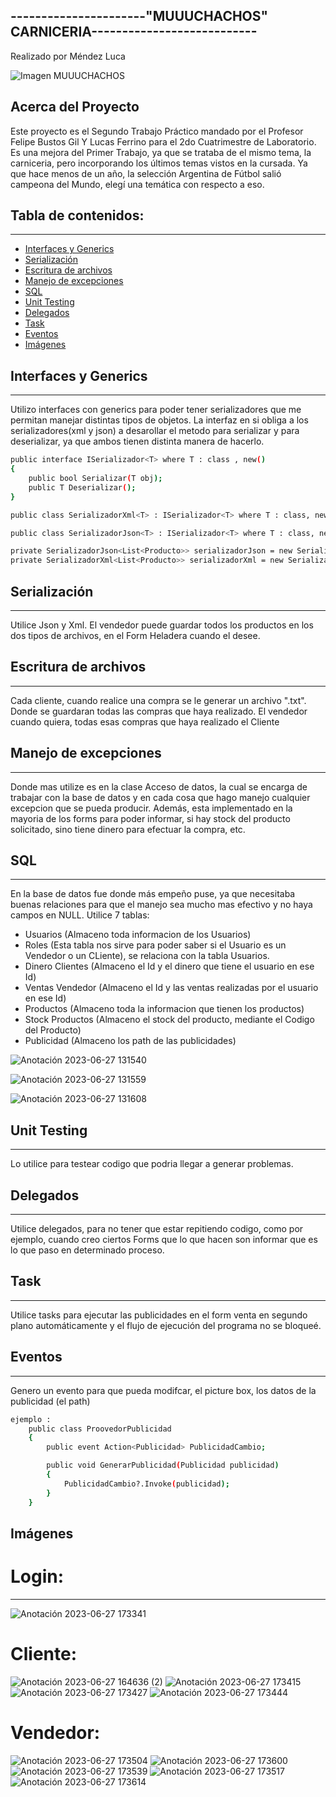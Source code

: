 ## ----------------------"MUUUCHACHOS" CARNICERIA---------------------------
Realizado por Méndez Luca



![Imagen MUUUCHACHOS](https://github.com/Lucamendez25/SegundoParcial_Labo2D_2023_PrimerCuatri/assets/98615614/8547de93-9a18-458b-997a-bf71479f68d5)



  
</div>


## Acerca del Proyecto
Este proyecto es el Segundo Trabajo Práctico mandado por el Profesor Felipe Bustos Gil Y Lucas Ferrino para el 2do Cuatrimestre
de Laboratorio. Es una mejora del Primer Trabajo, ya que se trataba de el mismo tema, la carniceria, pero incorporando los últimos temas
vistos en la cursada.
Ya que hace menos de un año, la selección Argentina de Fútbol salió campeona del Mundo, elegí una temática con respecto a eso.

## Tabla de contenidos:
---
- [Interfaces y Generics](#Interfaces-y-Generics)
- [Serialización](#Serialización)
- [Escritura de archivos](#Escritura-de-archivos)
- [Manejo de excepciones](#Manejo-de-excepciones)
- [SQL](#SQL)
- [Unit Testing](#Unit-Testing)
- [Delegados](#Delegados)
- [Task](#Task)
- [Eventos](#Eventos)
- [Imágenes](#Imágenes)

## Interfaces y Generics
---
Utilizo interfaces con generics para poder tener serializadores que me permitan manejar distintas tipos de objetos.
La interfaz en si obliga a los serializadores(xml y json) a desarollar el metodo para serializar y para deserializar, ya que ambos 
tienen distinta manera de hacerlo.

```bash
public interface ISerializador<T> where T : class , new()
{
    public bool Serializar(T obj);
    public T Deserializar();
}

public class SerializadorXml<T> : ISerializador<T> where T : class, new()

public class SerializadorJson<T> : ISerializador<T> where T : class, new()

private SerializadorJson<List<Producto>> serializadorJson = new SerializadorJson<List<Producto>>("Productos.json");
private SerializadorXml<List<Producto>> serializadorXml = new SerializadorXml<List<Producto>>("Productos.xml");
```
 
## Serialización
---
Utilice Json y Xml.
El vendedor puede guardar todos los productos en los dos tipos de archivos, en el Form Heladera
cuando el desee.

## Escritura de archivos
---
Cada cliente, cuando realice una compra se le generar un archivo ".txt". Donde se guardaran todas las compras 
que haya realizado. El vendedor cuando quiera, todas esas compras que haya realizado el Cliente

## Manejo de excepciones
---
Donde mas utilize es en la clase Acceso de datos, la cual se encarga de trabajar con la base de datos y en cada cosa que hago manejo cualquier excepcion 
que se pueda producir.
Además, esta implementado en la mayoria de los forms para poder informar, si hay stock del producto solicitado, sino tiene dinero para efectuar la compra, etc.

## SQL
---
En la base de datos fue donde más empeño puse, ya que necesitaba buenas relaciones para que el manejo sea mucho mas efectivo y no haya campos en NULL.
Utilice 7 tablas:

- Usuarios (Almaceno toda informacion de los Usuarios)
- Roles (Esta tabla nos sirve para poder saber si el Usuario es un Vendedor o un CLiente), se relaciona con la tabla Usuarios.
- Dinero Clientes (Almaceno el Id y el dinero que tiene el usuario en ese Id)
- Ventas Vendedor (Almaceno el Id y las ventas realizadas por el usuario en ese Id)
- Productos (Almaceno toda la informacion que tienen los productos)
- Stock Productos (Almaceno el stock del producto, mediante el Codigo del Producto)
- Publicidad (Almaceno los path de las publicidades)

![Anotación 2023-06-27 131540](https://github.com/Lucamendez25/SegundoParcial_Labo2D_2023_PrimerCuatri/assets/98615614/f5e8aed8-283d-48fc-a329-014babdfff5d)

![Anotación 2023-06-27 131559](https://github.com/Lucamendez25/SegundoParcial_Labo2D_2023_PrimerCuatri/assets/98615614/60e6c0f1-e587-4a30-a0b9-28d3f66c5a8b)

![Anotación 2023-06-27 131608](https://github.com/Lucamendez25/SegundoParcial_Labo2D_2023_PrimerCuatri/assets/98615614/d1f241c5-6495-408f-bf71-28d70167bf09)


## Unit Testing
---
Lo utilice para testear codigo que podria llegar a generar problemas.

## Delegados
---
Utilice delegados, para no tener que estar repitiendo codigo, como por ejemplo, cuando creo ciertos Forms
que lo que hacen son informar que es lo que paso en determinado proceso.

## Task
---
Utilice tasks para ejecutar las publicidades en el form venta en segundo plano automáticamente 
y el flujo de ejecución del programa no se bloqueé.

## Eventos
---
Genero un evento para que pueda modifcar, el picture box, los datos de la publicidad (el path)
```bash
ejemplo :
    public class ProovedorPublicidad
    {
        public event Action<Publicidad> PublicidadCambio;

        public void GenerarPublicidad(Publicidad publicidad)
        {
            PublicidadCambio?.Invoke(publicidad);
        }
    }
```
## Imágenes
# Login:
---

![Anotación 2023-06-27 173341](https://github.com/Lucamendez25/SegundoParcial_Labo2D_2023_PrimerCuatri/assets/98615614/3a601c09-f9df-4a38-a059-4642c116b955)

# Cliente:
![Anotación 2023-06-27 164636 (2)](https://github.com/Lucamendez25/SegundoParcial_Labo2D_2023_PrimerCuatri/assets/98615614/244ea1a6-b195-4e35-888d-fa55582456ef)
![Anotación 2023-06-27 173415](https://github.com/Lucamendez25/SegundoParcial_Labo2D_2023_PrimerCuatri/assets/98615614/816826cd-e42c-4990-ab69-bfbdd82900cc)
![Anotación 2023-06-27 173427](https://github.com/Lucamendez25/SegundoParcial_Labo2D_2023_PrimerCuatri/assets/98615614/008fd042-f56f-48dd-8089-bc76144a433e)
![Anotación 2023-06-27 173444](https://github.com/Lucamendez25/SegundoParcial_Labo2D_2023_PrimerCuatri/assets/98615614/38148b2a-50cb-4263-bbdc-1e07daefa424)
# Vendedor:
![Anotación 2023-06-27 173504](https://github.com/Lucamendez25/SegundoParcial_Labo2D_2023_PrimerCuatri/assets/98615614/17ffc871-adfd-4c39-ad75-35eae8cb0532)
![Anotación 2023-06-27 173600](https://github.com/Lucamendez25/SegundoParcial_Labo2D_2023_PrimerCuatri/assets/98615614/a2e27370-b439-4894-8e54-3e65bcfd1ac8)
![Anotación 2023-06-27 173539](https://github.com/Lucamendez25/SegundoParcial_Labo2D_2023_PrimerCuatri/assets/98615614/8fc446a6-9971-4b28-bc0a-97230a3c7cce)
![Anotación 2023-06-27 173517](https://github.com/Lucamendez25/SegundoParcial_Labo2D_2023_PrimerCuatri/assets/98615614/30a3511b-5b9d-440a-a717-b1effc1b3f53)
![Anotación 2023-06-27 173614](https://github.com/Lucamendez25/SegundoParcial_Labo2D_2023_PrimerCuatri/assets/98615614/65dd3e74-93c2-4756-8fdd-ed72953f8787)


